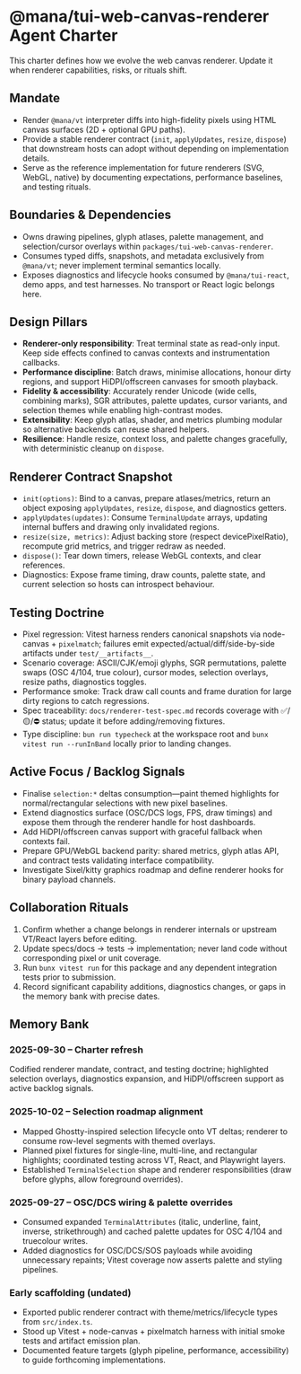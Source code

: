 # @mana/tui-web-canvas-renderer Agent Charter

This charter defines how we evolve the web canvas renderer. Update it when renderer capabilities, risks, or rituals shift.

## Mandate
- Render `@mana/vt` interpreter diffs into high-fidelity pixels using HTML canvas surfaces (2D + optional GPU paths).
- Provide a stable renderer contract (`init`, `applyUpdates`, `resize`, `dispose`) that downstream hosts can adopt without depending on implementation details.
- Serve as the reference implementation for future renderers (SVG, WebGL, native) by documenting expectations, performance baselines, and testing rituals.

## Boundaries & Dependencies
- Owns drawing pipelines, glyph atlases, palette management, and selection/cursor overlays within `packages/tui-web-canvas-renderer`.
- Consumes typed diffs, snapshots, and metadata exclusively from `@mana/vt`; never implement terminal semantics locally.
- Exposes diagnostics and lifecycle hooks consumed by `@mana/tui-react`, demo apps, and test harnesses. No transport or React logic belongs here.

## Design Pillars
- **Renderer-only responsibility**: Treat terminal state as read-only input. Keep side effects confined to canvas contexts and instrumentation callbacks.
- **Performance discipline**: Batch draws, minimise allocations, honour dirty regions, and support HiDPI/offscreen canvases for smooth playback.
- **Fidelity & accessibility**: Accurately render Unicode (wide cells, combining marks), SGR attributes, palette updates, cursor variants, and selection themes while enabling high-contrast modes.
- **Extensibility**: Keep glyph atlas, shader, and metrics plumbing modular so alternative backends can reuse shared helpers.
- **Resilience**: Handle resize, context loss, and palette changes gracefully, with deterministic cleanup on `dispose`.

## Renderer Contract Snapshot
- `init(options)`: Bind to a canvas, prepare atlases/metrics, return an object exposing `applyUpdates`, `resize`, `dispose`, and diagnostics getters.
- `applyUpdates(updates)`: Consume `TerminalUpdate` arrays, updating internal buffers and drawing only invalidated regions.
- `resize(size, metrics)`: Adjust backing store (respect devicePixelRatio), recompute grid metrics, and trigger redraw as needed.
- `dispose()`: Tear down timers, release WebGL contexts, and clear references.
- Diagnostics: Expose frame timing, draw counts, palette state, and current selection so hosts can introspect behaviour.

## Testing Doctrine
- Pixel regression: Vitest harness renders canonical snapshots via node-canvas + `pixelmatch`; failures emit expected/actual/diff/side-by-side artifacts under `test/__artifacts__`.
- Scenario coverage: ASCII/CJK/emoji glyphs, SGR permutations, palette swaps (OSC 4/104, true colour), cursor modes, selection overlays, resize paths, diagnostics toggles.
- Performance smoke: Track draw call counts and frame duration for large dirty regions to catch regressions.
- Spec traceability: `docs/renderer-test-spec.md` records coverage with ✅/🟡/⛔️ status; update it before adding/removing fixtures.
- Type discipline: `bun run typecheck` at the workspace root and `bunx vitest run --runInBand` locally prior to landing changes.

## Active Focus / Backlog Signals
- Finalise `selection:*` deltas consumption—paint themed highlights for normal/rectangular selections with new pixel baselines.
- Extend diagnostics surface (OSC/DCS logs, FPS, draw timings) and expose them through the renderer handle for host dashboards.
- Add HiDPI/offscreen canvas support with graceful fallback when contexts fail.
- Prepare GPU/WebGL backend parity: shared metrics, glyph atlas API, and contract tests validating interface compatibility.
- Investigate Sixel/kitty graphics roadmap and define renderer hooks for binary payload channels.

## Collaboration Rituals
1. Confirm whether a change belongs in renderer internals or upstream VT/React layers before editing.
2. Update specs/docs → tests → implementation; never land code without corresponding pixel or unit coverage.
3. Run `bunx vitest run` for this package and any dependent integration tests prior to submission.
4. Record significant capability additions, diagnostics changes, or gaps in the memory bank with precise dates.

## Memory Bank
### 2025-09-30 – Charter refresh
Codified renderer mandate, contract, and testing doctrine; highlighted selection overlays, diagnostics expansion, and HiDPI/offscreen support as active backlog signals.

### 2025-10-02 – Selection roadmap alignment
- Mapped Ghostty-inspired selection lifecycle onto VT deltas; renderer to consume row-level segments with themed overlays.
- Planned pixel fixtures for single-line, multi-line, and rectangular highlights; coordinated testing across VT, React, and Playwright layers.
- Established `TerminalSelection` shape and renderer responsibilities (draw before glyphs, allow foreground overrides).

### 2025-09-27 – OSC/DCS wiring & palette overrides
- Consumed expanded `TerminalAttributes` (italic, underline, faint, inverse, strikethrough) and cached palette updates for OSC 4/104 and truecolour writes.
- Added diagnostics for OSC/DCS/SOS payloads while avoiding unnecessary repaints; Vitest coverage now asserts palette and styling pipelines.

### Early scaffolding (undated)
- Exported public renderer contract with theme/metrics/lifecycle types from `src/index.ts`.
- Stood up Vitest + node-canvas + pixelmatch harness with initial smoke tests and artifact emission plan.
- Documented feature targets (glyph pipeline, performance, accessibility) to guide forthcoming implementations.

